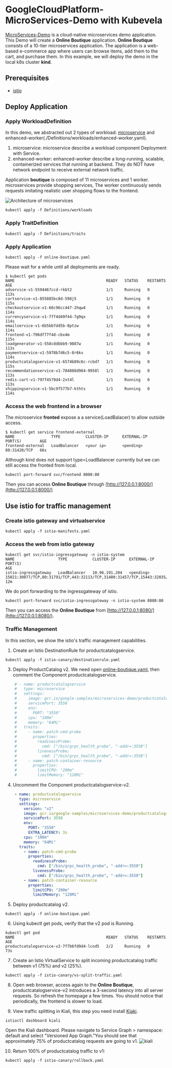 # GoogleCloudPlatform-MicroServices-Demo with Kubevela

[MicroServices-Demo](https://github.com/GoogleCloudPlatform/microservices-demo) is a cloud-native microservices demo application.
This Demo will create a **Online Boutique** application. **Online Boutique** consists of a 10-tier microservices application. 
The application is a web-based e-commerce app where users can browse items, add them to the cart, and purchase them. 
In this example, we will deploy the demo in the local k8s cluster **kind**. 

## Prerequisites
* [istio](https://istio.io/)


## Deploy Application

### Apply WorkloadDefinition
In this demo, we abstracted out 2 types of workload: [microservice](./Definitions/workloads/micrioservice.yaml) and enhanced-worker(./Definitions/workloads/enhanced-worker.yaml).

1. microservice: microservice describe a workload component Deployment with Service.
2. enhanced-worker: enhanced-worker describe a long-running, scalable, containerized services that running at backend. They do NOT have network endpoint to receive external network traffic.

Application **boutique** is composed of 11 microservices and 1 worker. microservices provide shopping services, The worker continuously sends requests imitating realistic user shopping flows to the frontend.

![Architecture of microservices](./architecture-diagram.png)

```
kubectl apply -f Definitions/workloads
```

### Apply TraitDefinition

```shell
kubectl apply -f Definitions/traits
```

### Apply Application 

```shell
kubectl apply -f online-boutique.yaml
```

Please wait for a while until all deployments are ready.

```shell
$ kubectl get pods
NAME                                        READY   STATUS    RESTARTS   AGE
adservice-v1-5594467ccd-rkbt2               1/1     Running   0          113s
cartservice-v1-855885bc8d-598j5             1/1     Running   0          115s
checkoutservice-v1-66c96cc447-2hqw4         1/1     Running   0          114s
currencyservice-v1-7ff4d49f44-7g9qx         1/1     Running   0          114s
emailservice-v1-6b5bb7dd5b-8ptzw            1/1     Running   0          114s
frontend-v1-796df77f4d-cbx4m                1/1     Running   0          115s
loadgenerator-v1-558cddbbb9-9887w           1/1     Running   0          113s
paymentservice-v1-5978b7d6c5-8r6kv          1/1     Running   0          114s
productcatalogservice-v1-6574b89c6c-rcbd7   1/1     Running   0          115s
recommendationservice-v1-784888d964-9958l   1/1     Running   0          113s
redis-cart-v1-797f4579d4-2xt4l              1/1     Running   0          113s
shippingservice-v1-5bc9f577b7-kthts         1/1     Running   0          114s
```

### Access the web frontend in a browser

The microservice **fronted** expose a a service(LoadBalacer) to allow outside access.

```shell
$ kubectl get service frontend-external
NAME                TYPE           CLUSTER-IP      EXTERNAL-IP   PORT(S)        AGE
frontend-external   LoadBalancer   <your ip>       <pending>     80:31420/TCP   66s
```
Although kind does not support type=LoadBalancer currently but we can still access the fronted from local.

```shell
kubectl port-forward svc/frontend 8000:80
```

Then you can access **Online Boutique** through [http://127.0.0.1:8000/](http://127.0.0.1:8000/)

## Use istio for traffic management

### Create istio gateway and virtualservice

```
kubectl apply -f istio-manifests.yaml
```

### Access the web from istio gateway

```
kubectl get svc/istio-ingressgateway -n istio-system
NAME                   TYPE           CLUSTER-IP      EXTERNAL-IP   PORT(S)                                                                      AGE
istio-ingressgateway   LoadBalancer   10.96.191.204   <pending>     15021:30077/TCP,80:31791/TCP,443:32113/TCP,31400:31457/TCP,15443:32035/TCP   12m
```

We do port forwarding to the ingressgateway of istio.

```
kubectl port-forward svc/istio-ingressgateway -n istio-system 8080:80
```
Then you can access the **Online Boutique** from [http://127.0.0.1:8080/](http://127.0.0.1:8080/).

### Traffic Management
In this section, we show the istio's traffic management capabilities. 

1. Create an Istio DestinationRule for productcatalogservice.
```
kubectl apply -f istio-canary/destinationrule.yaml
```

3. Deploy ProductCatalog v2. We need open [online-boutique.yaml](./online-boutique.yaml), then comment the Component productcatalogservice.

``` YAML
    # - name: productcatalogservice
    #   type: microservice
    #   settings:
    #     image: gcr.io/google-samples/microservices-demo/productcatalogservice:v0.1.3
    #     servicePort: 3550
    #     env:
    #       PORT: "3550"
    #     cpu: "100m"
    #     memory: "64Mi"
    #   traits:
    #     - name: patch-cmd-probe
    #       properties:
    #         readinessProbe:
    #           cmd: ["/bin/grpc_health_probe", "-addr=:3550"]
    #         livenessProbe:
    #           cmd: ["/bin/grpc_health_probe", "-addr=:3550"]
    #     - name: patch-container-resource
    #       properties:
    #         limitCPU: "200m"
    #         limitMemory: "128Mi"
```

4. Uncomment the Component productcatalogservice-v2.

``` YAML
    - name: productcatalogservice
      type: microservice
      settings:
        version: "v2"
        image: gcr.io/google-samples/microservices-demo/productcatalogservice:v0.1.3
        servicePort: 3550
        env:
          PORT: "3550"
          EXTRA_LATENCY: 3s
        cpu: "100m"
        memory: "64Mi"
      traits:
        - name: patch-cmd-probe
          properties:
            readinessProbe:
              cmd: ["/bin/grpc_health_probe", "-addr=:3550"]
            livenessProbe:
              cmd: ["/bin/grpc_health_probe", "-addr=:3550"]
        - name: patch-container-resource
          properties:
            limitCPU: "200m"
            limitMemory: "128Mi"
```

5. Deploy productcatalog v2.

```
kubectl apply -f online-boutique.yaml
```

6. Using kubectl get pods, verify that the v2 pod is Running.
```
kubectl get pod
NAME                                        READY   STATUS    RESTARTS   AGE
productcatalogservice-v2-7f7b6fd9d4-lcnd5   2/2     Running   0          73s
```

7. Create an Istio VirtualService to split incoming productcatalog traffic between v1 (75%) and v2 (25%).

```
kubectl apply -f istio-canary/vs-split-traffic.yaml
```

8. Open web browser, access again to the **Online Boutique**, productcatalogservice-v2 introduces a 3-second latency into all server requests. So refresh the homepage a few times. You should notice that periodically, the frontend is slower to load.

9. View traffic splitting in Kiali, this step you need install [Kiaki](https://istio.io/latest/docs/setup/getting-started/#dashboard).

```
istioctl dashboard kiali
```
Open the Kiali dashboard. Please navigate to Service Graph > namespace: default and select "Versioned App Graph."You should see that approximately 75% of productcatalog requests are going to v1.
![kiali](./kiali.png)

10. Return 100% of productcatalog traffic to v1:
```
kubectl apply -f istio-canary/rollback.yaml
```


